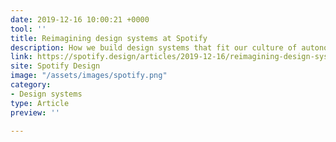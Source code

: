 ```yaml
---
date: 2019-12-16 10:00:21 +0000
tool: ''
title: Reimagining design systems at Spotify
description: How we build design systems that fit our culture of autonomy.
link: https://spotify.design/articles/2019-12-16/reimagining-design-systems-at-spotify/
site: Spotify Design
image: "/assets/images/spotify.png"
category:
- Design systems
type: Article
preview: ''

---
```

